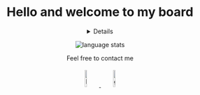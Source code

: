 <h1 align="center">Hello and welcome to my board</h1>
<div id="love" align="center">
    <details  close>
        <p>
		studies computer sience, Cybersecurity, Mathematics
		 | interests Cybersecurity, CTF, Web development
	</p>
        </div>

<p align="center">
	<img alt="language stats" src="https://github-readme-stats.vercel.app/api/top-langs?username=1DRvz&theme=dark,CSS&count_private=false&show_icons=true&layout=compact&langs_count=8">
</p>

<div id="love" align="center">
Feel free to contact me
</div>
<p align="center">
	<a href="https://www.linkedin.com/in/saleembibar/" target="_blank">
		<img alt="linkedin" src="https://img.icons8.com/clouds/100/000000/linkedin.png" style="padding: 5px;" width="10%">
	</a>
	<a href="mailto:salbibar@gmail.com" target="_blank">
		<img alt="gmail" src="https://img.icons8.com/clouds/100/000000/gmail.png" style="padding: 5px;" width="10%">
	</a>
</p>
